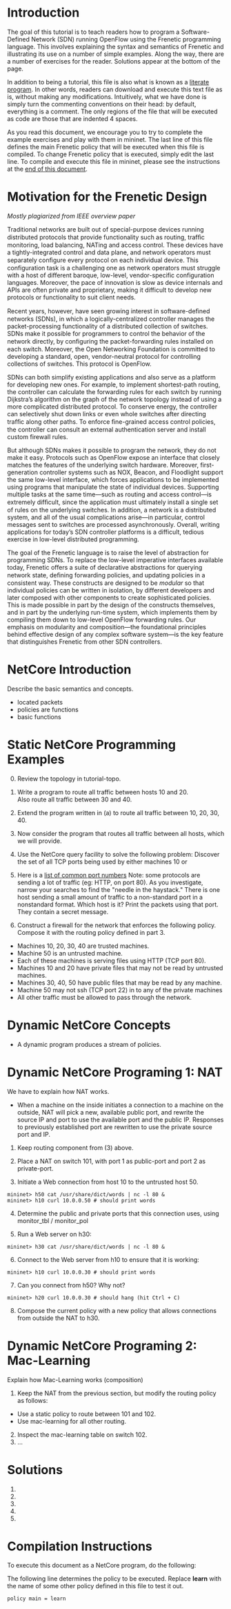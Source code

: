 Introduction
============

The goal of this tutorial is to teach readers how to program a Software-Defined Network (SDN) running OpenFlow using the Frenetic programming language.  This involves explaining the syntax and semantics of Frenetic and illustrating its use on a number of simple examples.  Along the way, there are a number 
of exercises for the reader.  Solutions appear at the bottom of the page.

In addition to being a tutorial, this file is also what is known as a 
[literate program](http://en.wikipedia.org/wiki/Literate_programming). 
In other words, readers can download and execute this text file as is, without making any modifications.  Intuitively, what we have done is simply turn the commenting conventions on their head:  by default, everything is a comment.  The only regions of the file that will be executed as code are those that are 
indented 4 spaces.

As you read this document, we encourage you to try to complete the
example exercises and play with them in mininet.  The last line of this
file defines the main Frenetic policy that will be executed when this file is
compiled.  To change Frenetic policy that is executed, simply edit the last line.  To compile and execute this file in mininet, please see the instructions at the [end of this document](#compilation_instructions).

Motivation for the Frenetic Design
===========================

*Mostly plagiarized from IEEE overview paper*

Traditional networks are built out of special-purpose devices running distributed protocols that provide functionality such as routing, trafﬁc monitoring, load balancing, NATing and access control. These devices have a tightly-integrated control and data plane, and network operators must separately conﬁgure every protocol on each individual device. This configuration task is a challenging one as network operators must struggle with a host of different baroque, low-level, vendor-specific configuration languages.  Moreover, the pace of innovation is slow as device internals and APIs are often private and proprietary, making it difficult to develop new protocols or functionality to suit client needs.    

Recent years, however, have seen growing interest in software-deﬁned networks (SDNs), in which a logically-centralized controller manages the packet-processing functionality of a distributed collection of switches. SDNs make it possible for programmers to control the behavior of the network directly, by conﬁguring the packet-forwarding rules installed on each switch.  Moreover, the Open Networking Foundation is committed to developing a standard, open, vendor-neutral protocol for controlling collections of switches.  This protocol is OpenFlow.

SDNs can both simplify existing applications and also serve as a platform for developing new ones. For example, to implement shortest-path routing, the controller can calculate the forwarding rules for each switch by running Dijkstra’s algorithm on the graph of the network topology instead of using a more complicated distributed protocol. To conserve energy, the controller can selectively shut down links or even whole switches after directing trafﬁc along other paths. To enforce ﬁne-grained access control policies, the controller can consult an external authentication server and install custom firewall rules.

But although SDNs makes it possible to program the network, they do not make it easy. Protocols such as OpenFlow expose an interface that closely matches the features of the underlying switch hardware. Moreover, first-generation controller systems such as NOX, Beacon, and Floodlight support the same low-level interface, which forces applications to be implemented using
programs that manipulate the state of individual devices. Supporting multiple tasks at the same time—such as routing and access control—is extremely difﬁcult, since the application must ultimately install a single set of rules on the underlying switches. In addition, a network is a distributed system, and all
of the usual complications arise—in particular, control messages sent to switches are processed asynchronously. Overall, writing applications for today’s SDN controller platforms is a difficult, tedious exercise in low-level distributed programming.

The goal of the Frenetic language is to raise the level of abstraction for programming SDNs. To replace the low-level imperative interfaces available today, Frenetic offers a suite of declarative abstractions for querying network state, deﬁning forwarding policies, and updating policies in a consistent way.
These constructs are designed to be *modular* so that individual policies can be written in isolation, by different developers and later composed with other components to create sophisticated policies. This is made possible in part by the design of the constructs themselves, and in part by the underlying run-time system, which implements them by compiling them down to low-level OpenFlow forwarding rules.  Our emphasis on modularity and composition—the foundational principles behind effective design of any complex software system—is the key feature that distinguishes Frenetic from other SDN controllers.

NetCore Introduction
========================

Describe the basic semantics and concepts.

- located packets
- policies are functions
- basic functions


Static NetCore Programming Examples
===================================

0. Review the topology in tutorial-topo.
  
1. Write a program to route all traffic between hosts 10 and 20.  
Also route all traffic between 30 and 40.

2. Extend the program written in (a) to route all traffic between
10, 20, 30, 40.

3. Now consider the program that routes all traffic between all hosts,
which we will provide.

4. Use the NetCore query facility to solve the following problem:
Discover the set of all TCP ports being used by either machines 10 or
20.  Here is a [list of common port
numbers](http://packetlife.net/media/library/23/common-ports.pdf)
Note: some protocols are sending a lot of traffic (eg: HTTP, on port
80).  As you investigate, narrow your searches to find the "needle in
the haystack."  There is one host sending a small amount of traffic to
a non-standard port in a nonstandard format.  Which host is it?  Print
the packets using that port.  They contain a secret message.

5. Construct a firewall for the network that enforces the following policy.
Compose it with the routing policy defined in part 3.
  - Machines 10, 20, 30, 40 are trusted machines.  
  - Machine 50 is an untrusted machine.  
  - Each of these machines is serving files using HTTP (TCP port 80).  
  - Machines 10 and 20 have private files that may not be read by untrusted machines.  
  - Machines 30, 40, 50 have public files that may be read by any machine.
  - Machine 50 may not ssh (TCP port 22) in to any of the private machines
  - All other traffic must be allowed to pass through the network.

Dynamic NetCore Concepts
======================

- A dynamic program produces a stream of policies.

Dynamic NetCore Programing 1: NAT
================================

We have to explain how NAT works.
- When a machine on the inside initiates a connection to a machine on the outside, NAT will pick a new, available public port, and rewrite the source IP and port to use the available port and the public IP. Responses to previously established port are rewritten to use the private source port and IP.


1. Keep routing component from (3) above.

2. Place a NAT on switch 101, with port 1 as public-port and port 2 as private-port. 

3. Initiate a Web connection from host 10 to the untrusted host 50.

```
mininet> h50 cat /usr/share/dict/words | nc -l 80 &
mininet> h10 curl 10.0.0.50 # should print words
```
 
4. Determine the public and private ports that this connection uses, using monitor_tbl / monitor_pol

5. Run a Web server on h30:
```
mininet> h30 cat /usr/share/dict/words | nc -l 80 &
```

6. Connect to the Web server from h10 to ensure that it is working:

```
mininet> h10 curl 10.0.0.30 # should print words
```

7. Can you connect from h50? Why not?

```
mininet> h20 curl 10.0.0.30 # should hang (hit Ctrl + C)
```

8. Compose the current policy with a new policy that allows connections from outside the NAT to h30.


Dynamic NetCore Programing 2: Mac-Learning
=====================================

Explain how Mac-Learning works (composition)

1. Keep the NAT from the previous section, but modify the routing policy as follows:
  - Use a static policy to route between 101 and 102.
  - Use mac-learning for all other routing.
2. Inspect the mac-learning table on switch 102.
3. ...

Solutions
=========

1. 

2.

3.

4.

5.

Compilation Instructions
=========================

To execute this document as a NetCore program, do the following:

The following line determines the policy to be executed.  Replace **learn**
with the name of some other policy defined in this file to test it out.

    policy main = learn
